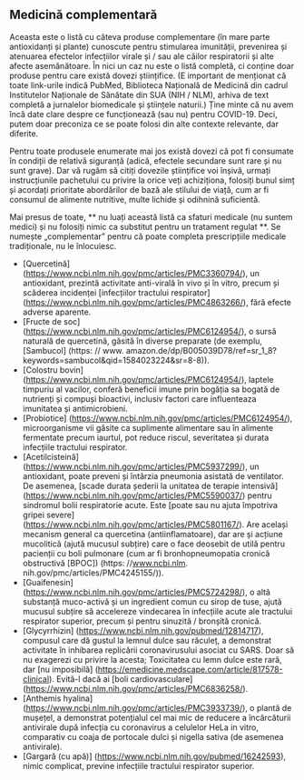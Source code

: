 ## Medicină complementară

Aceasta este o listă cu câteva produse complementare (în mare parte antioxidanți și plante) cunoscute pentru stimularea imunității, prevenirea și atenuarea efectelor infecțiilor virale și / sau ale căilor respiratorii și alte afecte asemănătoare. În nici un caz nu este o listă completă, ci conține doar produse pentru care există dovezi științifice. (E important de menționat că toate link-urile indică PubMed, Biblioteca Națională de Medicină din cadrul Institutelor Naționale de Sănătate din SUA (NIH / NLM), arhiva de text completă a jurnalelor biomedicale și științele naturii.) Ține minte că nu avem încă date clare despre ce funcționează (sau nu) pentru COVID-19. Deci, putem doar preconiza ce se poate folosi din alte contexte relevante, dar diferite.

Pentru toate produsele enumerate mai jos există dovezi că pot fi consumate în condiții de relativă siguranță (adică, efectele secundare sunt rare și nu sunt grave). Dar vă rugăm să citiți dovezile științifice voi înșivă, urmați instrucțiunile pachetului cu privire la orice veți achiziționa, folosiți bunul simț și acordați prioritate abordărilor de bază ale stilului de viață, cum ar fi consumul de alimente nutritive, multe lichide și odihnină suficientă.

Mai presus de toate, ** nu luați această listă ca sfaturi medicale (nu suntem medici) și nu folosiți nimic ca substitut pentru un tratament regulat **. Se numește „complementar” pentru că poate completa prescripțiile medicale tradiționale, nu le înlocuiesc.

* [Quercetină] (https://www.ncbi.nlm.nih.gov/pmc/articles/PMC3360794/), un antioxidant, prezintă activitate anti-virală în vivo și în vitro, precum și scăderea incidenței [infecțiilor tractului respirator] (https://www.ncbi.nlm.nih.gov/pmc/articles/PMC4863266/), fără efecte adverse aparente.
* [Fructe de soc] (https://www.ncbi.nlm.nih.gov/pmc/articles/PMC6124954/), o sursă naturală de quercetină, găsită în diverse preparate (de exemplu, [Sambucol] (https: // www. amazon.de/dp/B005039D78/ref=sr_1_8?keywords=sambucol&qid=1584023224&sr=8-8)).
* [Colostru bovin] (https://www.ncbi.nlm.nih.gov/pmc/articles/PMC6124954/), laptele timpuriu al vacilor, conferă beneficii imune prin bogăția sa bogată de nutrienți și compuși bioactivi, inclusiv factori care influenteaza imunitatea și antimicrobieni.
* [Probiotice] (https://www.ncbi.nlm.nih.gov/pmc/articles/PMC6124954/), microorganisme vii găsite ca suplimente alimentare sau în alimente fermentate precum iaurtul, pot reduce riscul, severitatea și durata infecțiile tractului respirator.
* [Acetilcisteină] (https://www.ncbi.nlm.nih.gov/pmc/articles/PMC5937299/), un antioxidant, poate preveni și întârzia pneumonia asistată de ventilator. De asemenea, [scade durata șederii la unitatea de terapie intensivă] (https://www.ncbi.nlm.nih.gov/pmc/articles/PMC5590037/) pentru sindromul bolii respiratorie acute. Este [poate sau nu ajuta împotriva gripei severe] (https://www.ncbi.nlm.nih.gov/pmc/articles/PMC5801167/). Are același mecanism general ca quercetina (antiinflamatoare), dar are și acțiune mucolitică (ajută mucusul subțire) care o face deosebit de utilă pentru pacienții cu boli pulmonare (cum ar fi bronhopneumopatia cronică obstructivă [BPOC]) (https: //www.ncbi.nlm. nih.gov/pmc/articles/PMC4245155/)).
* [Guaifenesin] (https://www.ncbi.nlm.nih.gov/pmc/articles/PMC5724298/), o altă substanță muco-activă și un ingredient comun cu sirop de tuse, ajută mucusul subțire să accelereze vindecarea în infecțiile acute ale tractului respirator superior, precum și pentru sinuzită / bronșită cronică.
* [Glycyrrhizin] (https://www.ncbi.nlm.nih.gov/pubmed/12814717), compusul care dă gustul la lemnul dulce sau răculeț, a demonstrat activitate în inhibarea replicării coronavirusului asociat cu SARS. Doar să nu exagerezi cu privire la acesta; Toxicitatea cu lemn dulce este rară, dar [nu imposibilă] (https://emedicine.medscape.com/article/817578-clinical). Evită-l dacă ai [boli cardiovasculare] (https://www.ncbi.nlm.nih.gov/pmc/articles/PMC6836258/).
* [Anthemis hyalina] (https://www.ncbi.nlm.nih.gov/pmc/articles/PMC3933739/), o plantă de mușețel, a demonstrat potențialul cel mai mic de reducere a încărcăturii antivirale după infecția cu coronavirus a celulelor HeLa in vitro, comparativ cu coaja de portocale dulci și nigella sativa (de asemenea antivirale).
* [Gargară (cu apă)] (https://www.ncbi.nlm.nih.gov/pubmed/16242593), nimic complicat, previne infecțiile tractului respirator superior.

